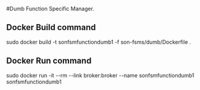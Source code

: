 #Dumb Function Specific Manager.
## Docker Build command
sudo docker build -t sonfsmfunctiondumb1 -f son-fsms/dumb/Dockerfile .
## Docker Run command
sudo docker run -it --rm --link broker:broker  --name sonfsmfunctiondumb1  sonfsmfunctiondumb1
